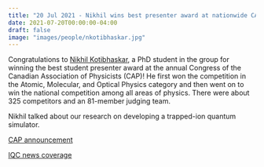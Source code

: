 ```yaml
---
title: "20 Jul 2021 - Nikhil wins best presenter award at nationwide CAP congress competition!"
date: 2021-07-20T00:00:00-04:00
draft: false
image: "images/people/nkotibhaskar.jpg"
---
```


Congratulations to [Nikhil Kotibhaskar](members/nikhil-kotibhaskar/), a PhD student in the group for winning the best student presenter award at the annual Congress of the Canadian Association of Physicists (CAP)! He first won the competition in the Atomic, Molecular, and Optical Physics category and then went on to win the national competition among all areas of physics. There were about 325 competitors and an 81-member judging team.

Nikhil talked about our research on developing a trapped-ion quantum simulator.

[CAP announcement](https://www.cap.ca/congress-conference/2021-cap-virtual-congress-june-6-11/best-student-competition/2021-prize-recipients/)

[IQC news coverage](https://uwaterloo.ca/institute-for-quantum-computing/news/iqc-members-win-big-cap-congress-2)



